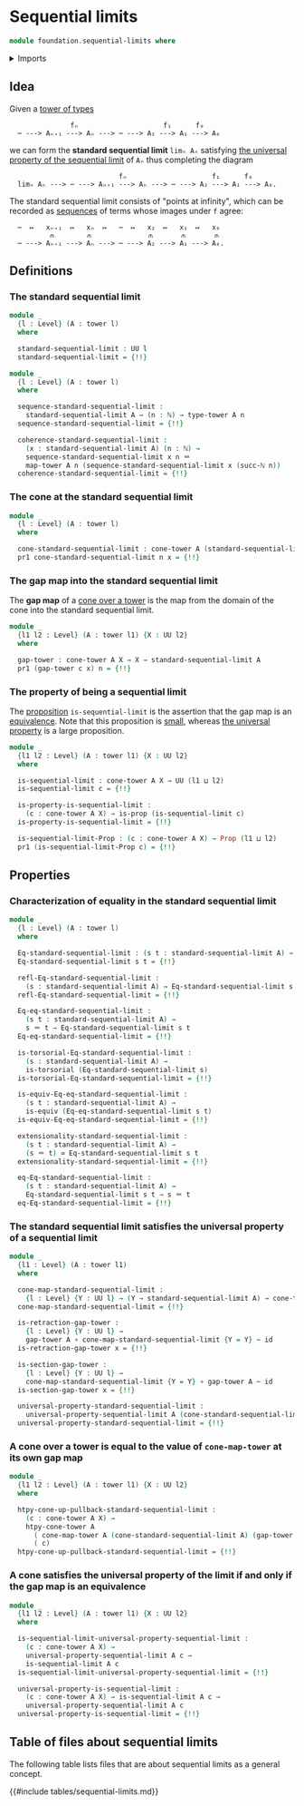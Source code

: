 # Sequential limits

```agda
module foundation.sequential-limits where
```

<details><summary>Imports</summary>

```agda
open import elementary-number-theory.natural-numbers

open import foundation.action-on-identifications-functions
open import foundation.commuting-squares-of-homotopies
open import foundation.cones-over-towers
open import foundation.dependent-pair-types
open import foundation.equality-dependent-function-types
open import foundation.equivalences
open import foundation.fundamental-theorem-of-identity-types
open import foundation.homotopy-induction
open import foundation.structure-identity-principle
open import foundation.towers
open import foundation.universal-property-sequential-limits
open import foundation.universe-levels

open import foundation-core.contractible-types
open import foundation-core.function-types
open import foundation-core.homotopies
open import foundation-core.identity-types
open import foundation-core.propositions
open import foundation-core.torsorial-type-families
```

</details>

## Idea

Given a [tower of types](foundation.towers.md)

```text
               fₙ                     f₁      f₀
  ⋯ ---> Aₙ₊₁ ---> Aₙ ---> ⋯ ---> A₂ ---> A₁ ---> A₀
```

we can form the **standard sequential limit** `limₙ Aₙ` satisfying
[the universal property of the sequential limit](foundation.universal-property-sequential-limits.md)
of `Aₙ` thus completing the diagram

```text
                           fₙ                     f₁      f₀
  limₙ Aₙ ---> ⋯ ---> Aₙ₊₁ ---> Aₙ ---> ⋯ ---> A₂ ---> A₁ ---> A₀.
```

The standard sequential limit consists of "points at infinity", which can be
recorded as [sequences](foundation.dependent-sequences.md) of terms whose images
under `f` agree:

```text
  ⋯  ↦   xₙ₊₁  ↦   xₙ  ↦   ⋯  ↦   x₂  ↦   x₁  ↦   x₀
          ⫙        ⫙              ⫙       ⫙       ⫙
  ⋯ ---> Aₙ₊₁ ---> Aₙ ---> ⋯ ---> A₂ ---> A₁ ---> A₀.
```

## Definitions

### The standard sequential limit

```agda
module _
  {l : Level} (A : tower l)
  where

  standard-sequential-limit : UU l
  standard-sequential-limit = {!!}

module _
  {l : Level} (A : tower l)
  where

  sequence-standard-sequential-limit :
    standard-sequential-limit A → (n : ℕ) → type-tower A n
  sequence-standard-sequential-limit = {!!}

  coherence-standard-sequential-limit :
    (x : standard-sequential-limit A) (n : ℕ) →
    sequence-standard-sequential-limit x n ＝
    map-tower A n (sequence-standard-sequential-limit x (succ-ℕ n))
  coherence-standard-sequential-limit = {!!}
```

### The cone at the standard sequential limit

```agda
module _
  {l : Level} (A : tower l)
  where

  cone-standard-sequential-limit : cone-tower A (standard-sequential-limit A)
  pr1 cone-standard-sequential-limit n x = {!!}
```

### The gap map into the standard sequential limit

The **gap map** of a [cone over a tower](foundation.cones-over-towers.md) is the
map from the domain of the cone into the standard sequential limit.

```agda
module _
  {l1 l2 : Level} (A : tower l1) {X : UU l2}
  where

  gap-tower : cone-tower A X → X → standard-sequential-limit A
  pr1 (gap-tower c x) n = {!!}
```

### The property of being a sequential limit

The [proposition](foundation-core.propositions.md) `is-sequential-limit` is the
assertion that the gap map is an [equivalence](foundation-core.equivalences.md).
Note that this proposition is [small](foundation-core.small-types.md), whereas
[the universal property](foundation.universal-property-sequential-limits.md) is
a large proposition.

```agda
module _
  {l1 l2 : Level} (A : tower l1) {X : UU l2}
  where

  is-sequential-limit : cone-tower A X → UU (l1 ⊔ l2)
  is-sequential-limit c = {!!}

  is-property-is-sequential-limit :
    (c : cone-tower A X) → is-prop (is-sequential-limit c)
  is-property-is-sequential-limit = {!!}

  is-sequential-limit-Prop : (c : cone-tower A X) → Prop (l1 ⊔ l2)
  pr1 (is-sequential-limit-Prop c) = {!!}
```

## Properties

### Characterization of equality in the standard sequential limit

```agda
module _
  {l : Level} (A : tower l)
  where

  Eq-standard-sequential-limit : (s t : standard-sequential-limit A) → UU l
  Eq-standard-sequential-limit s t = {!!}

  refl-Eq-standard-sequential-limit :
    (s : standard-sequential-limit A) → Eq-standard-sequential-limit s s
  refl-Eq-standard-sequential-limit = {!!}

  Eq-eq-standard-sequential-limit :
    (s t : standard-sequential-limit A) →
    s ＝ t → Eq-standard-sequential-limit s t
  Eq-eq-standard-sequential-limit = {!!}

  is-torsorial-Eq-standard-sequential-limit :
    (s : standard-sequential-limit A) →
    is-torsorial (Eq-standard-sequential-limit s)
  is-torsorial-Eq-standard-sequential-limit = {!!}

  is-equiv-Eq-eq-standard-sequential-limit :
    (s t : standard-sequential-limit A) →
    is-equiv (Eq-eq-standard-sequential-limit s t)
  is-equiv-Eq-eq-standard-sequential-limit = {!!}

  extensionality-standard-sequential-limit :
    (s t : standard-sequential-limit A) →
    (s ＝ t) ≃ Eq-standard-sequential-limit s t
  extensionality-standard-sequential-limit = {!!}

  eq-Eq-standard-sequential-limit :
    (s t : standard-sequential-limit A) →
    Eq-standard-sequential-limit s t → s ＝ t
  eq-Eq-standard-sequential-limit = {!!}
```

### The standard sequential limit satisfies the universal property of a sequential limit

```agda
module _
  {l1 : Level} (A : tower l1)
  where

  cone-map-standard-sequential-limit :
    {l : Level} {Y : UU l} → (Y → standard-sequential-limit A) → cone-tower A Y
  cone-map-standard-sequential-limit = {!!}

  is-retraction-gap-tower :
    {l : Level} {Y : UU l} →
    gap-tower A ∘ cone-map-standard-sequential-limit {Y = Y} ~ id
  is-retraction-gap-tower x = {!!}

  is-section-gap-tower :
    {l : Level} {Y : UU l} →
    cone-map-standard-sequential-limit {Y = Y} ∘ gap-tower A ~ id
  is-section-gap-tower x = {!!}

  universal-property-standard-sequential-limit :
    universal-property-sequential-limit A (cone-standard-sequential-limit A)
  universal-property-standard-sequential-limit = {!!}
```

### A cone over a tower is equal to the value of `cone-map-tower` at its own gap map

```agda
module _
  {l1 l2 : Level} (A : tower l1) {X : UU l2}
  where

  htpy-cone-up-pullback-standard-sequential-limit :
    (c : cone-tower A X) →
    htpy-cone-tower A
      ( cone-map-tower A (cone-standard-sequential-limit A) (gap-tower A c))
      ( c)
  htpy-cone-up-pullback-standard-sequential-limit = {!!}
```

### A cone satisfies the universal property of the limit if and only if the gap map is an equivalence

```agda
module _
  {l1 l2 : Level} (A : tower l1) {X : UU l2}
  where

  is-sequential-limit-universal-property-sequential-limit :
    (c : cone-tower A X) →
    universal-property-sequential-limit A c →
    is-sequential-limit A c
  is-sequential-limit-universal-property-sequential-limit = {!!}

  universal-property-is-sequential-limit :
    (c : cone-tower A X) → is-sequential-limit A c →
    universal-property-sequential-limit A c
  universal-property-is-sequential-limit = {!!}
```

## Table of files about sequential limits

The following table lists files that are about sequential limits as a general
concept.

{{#include tables/sequential-limits.md}}
